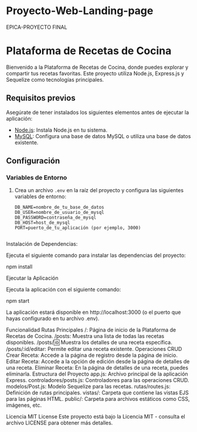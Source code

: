 # Proyecto-Web-Landing-page
EPICA-PROYECTO FINAL

# Plataforma de Recetas de Cocina

Bienvenido a la Plataforma de Recetas de Cocina, donde puedes explorar y compartir tus recetas favoritas. Este proyecto utiliza Node.js, Express.js y Sequelize como tecnologías principales.

## Requisitos previos

Asegúrate de tener instalados los siguientes elementos antes de ejecutar la aplicación:

- [Node.js](https://nodejs.org/): Instala Node.js en tu sistema.
- [MySQL](https://www.mysql.com/): Configura una base de datos MySQL o utiliza una base de datos existente.

## Configuración

### Variables de Entorno

1. Crea un archivo `.env` en la raíz del proyecto y configura las siguientes variables de entorno:

   ```env
   DB_NAME=nombre_de_tu_base_de_datos
   DB_USER=nombre_de_usuario_de_mysql
   DB_PASSWORD=contraseña_de_mysql
   DB_HOST=host_de_mysql
   PORT=puerto_de_tu_aplicación (por ejemplo, 3000)


Instalación de Dependencias:

Ejecuta el siguiente comando para instalar las dependencias del proyecto:

npm install

Ejecutar la Aplicación

Ejecuta la aplicación con el siguiente comando:

npm start

La aplicación estará disponible en http://localhost:3000 (o el puerto que hayas configurado en tu archivo .env).

Funcionalidad
Rutas Principales
/: Página de inicio de la Plataforma de Recetas de Cocina.
/posts: Muestra una lista de todas las recetas disponibles.
/posts/:id: Muestra los detalles de una receta específica.
/posts/:id/editar: Permite editar una receta existente.
Operaciones CRUD
Crear Receta: Accede a la página de registro desde la página de inicio.
Editar Receta: Accede a la opción de edición desde la página de detalles de una receta.
Eliminar Receta: En la página de detalles de una receta, puedes eliminarla.
Estructura del Proyecto
app.js: Archivo principal de la aplicación Express.
controladores/posts.js: Controladores para las operaciones CRUD.
modelos/Post.js: Modelo Sequelize para las recetas.
rutas/routes.js: Definición de rutas principales.
vistas/: Carpeta que contiene las vistas EJS para las páginas HTML.
public/: Carpeta para archivos estáticos como CSS, imágenes, etc.

Licencia
MIT License
Este proyecto está bajo la Licencia MIT - consulta el archivo LICENSE para obtener más detalles.
